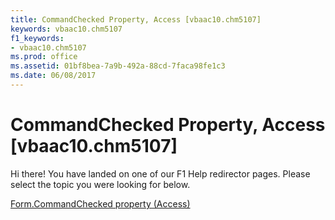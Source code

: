 ```yaml
---
title: CommandChecked Property, Access [vbaac10.chm5107]
keywords: vbaac10.chm5107
f1_keywords:
- vbaac10.chm5107
ms.prod: office
ms.assetid: 01bf8bea-7a9b-492a-88cd-7faca98fe1c3
ms.date: 06/08/2017
---
```



# CommandChecked Property, Access [vbaac10.chm5107]

Hi there! You have landed on one of our F1 Help redirector pages. Please select the topic you were looking for below.

[Form.CommandChecked property (Access)](http://msdn.microsoft.com/library/4f3bb0fa-6f3f-4836-a0d0-06d480e1d194%28Office.15%29.aspx)

